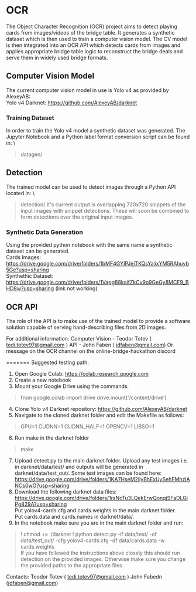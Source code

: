 # OCR
The Object Character Recognition (OCR) project aims to detect playing cards from images/videos of the bridge table. It generates a synthetic dataset which is then used to train a computer vision model. The CV model is then integrated into an OCR API which detects cards from images and applies appropriate bridge table logic to reconstruct the bridge deals and serve them in widely used bridge formats.

## Computer Vision Model
The current computer vision model in use is Yolo v4 as provided by AlexeyAB: \
Yolo v4 Darknet: https://github.com/AlexeyAB/darknet

### Training Dataset
In order to train the Yolo v4 model a synthetic dataset was generated. The Jupyter Notebook and a Python label format conversion script can be found in: \
> datagen/

## Detection
The trained model can be used to detect images through a Python API located in: \
> detection/
It's current output is overlapping 720x720 snippets of the input images with snippet detections. These will soon be combined to form detections over the original input images.


### Synthetic Data Generation
Using the provided python notebook with the same name a synthetic dataset can be generated. \
Cards Images: https://drive.google.com/drive/folders/1bMF4GYIPJejTKQsYajixYM5RAhuyb5Ge?usp=sharing \
Synthethic Dataset: https://drive.google.com/drive/folders/1Vapg88kaifZkCv9o9GeGy8MCF9_BHD8w?usp=sharing (link not working)

## OCR API
The role of the API is to make use of the trained model to provide a software solution capable of serving hand-describing files from 2D images. 

For additional information:
Computer Vision - Teodor Totev ( tedi.totev97@gmail.com )
API - John Faben ( jdfaben@gmail.com)
Or message on the OCR channel on the online-bridge-hackathon discord 

=======
Suggested testing path:
1. Open Google Colab: https://colab.research.google.com
2. Create a new notebook
3. Mount your Google Drive using the commands:
> from google.colab import drive
> drive.mount('/content/drive')
4. Clone Yolo v4 Darknet repository: https://github.com/AlexeyAB/darknet
5. Navigate to the cloned darknet folder and edit the Makefile as follows:
> GPU=1
> CUDNN=1
> CUDNN_HALF=1
> OPENCV=1
> LIBSO=1
6. Run make in the darknet folder
> make
7. Upload detect.py to the main darknet folder. Upload any test images i.e. in darknet/data/test/ and outputs will be generated in darknet/data/test_out/. Some test images can be found here: https://drive.google.com/drive/folders/1KA7HseM2liyBhExUySehFMhzlANCs0wO?usp=sharing
8. Download the following darknet data files: https://drive.google.com/drive/folders/1rsNcTu3LQekErwQonqjSFaDLGiPg829A?usp=sharing \
Put yolov4-cards.cfg and cards.weights in the main darknet folder. \
Put cards.data and cards.names in darknet/data/.
9. In the notebook make sure you are in the main darknet folder and run:
> ! chmod +x ./darknet
> ! python detect.py -if data/test/ -of data/test_out/ -cfg yolov4-cards.cfg -df data/cards.data -w cards.weights \
If you have followed the instructions above closely this should run detection on the provided images. Otherwise make sure you change the provided paths to the appropriate files.

Contacts:
Teodor Totev ( tedi.totev97@gmail.com )
John Fabedn (jdfaben@gmail.com)
